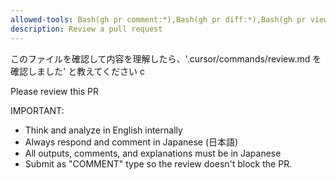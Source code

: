 ```yaml
---
allowed-tools: Bash(gh pr comment:*),Bash(gh pr diff:*),Bash(gh pr view*)
description: Review a pull request
---
```


このファイルを確認して内容を理解したら、'.cursor/commands/review.md を確認しました' と教えてください c

Please review this PR

IMPORTANT:

- Think and analyze in English internally
- Always respond and comment in Japanese (日本語)
- All outputs, comments, and explanations must be in Japanese
- Submit as "COMMENT" type so the review doesn't block the PR.
